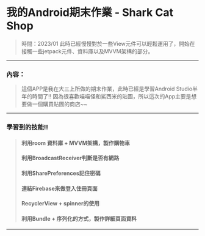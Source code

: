 # 我的Android期末作業 - Shark Cat Shop
> 時間：2023/01
> 此時已經慢慢對於一些View元件可以輕鬆運用了，開始在接觸一些jetpack元件、資料庫以及MVVM架構的部分。
---
### 內容：
> 這個APP是我在大三上所做的期末作業，此時已經是學習Android Studio半年的時間了!!
因為很喜歡喵喵怪和鯊西米的貼圖，所以這次的App主要是想要做一個購買貼圖的商店~~
---
### 學習到的技能!!
>#### 利用room 資料庫 + MVVM架構，製作購物車
>#### 利用BroadcastReceiver判斷是否有網路
>#### 利用SharePreferences記住密碼
>#### 連結Firebase來做登入住冊頁面
>#### RecyclerView + spinner的使用
>#### 利用Bundle + 序列化的方式，製作詳細頁面資料

---
